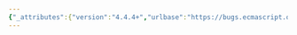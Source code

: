 ```yaml
---
{"_attributes":{"version":"4.4.4+","urlbase":"https://bugs.ecmascript.org/","maintainer":"dherman@mozilla.com"},"bug":{"bug_id":3212,"creation_ts":"2014-09-05 15:25:00 -0700","short_desc":"11.8.4: Spec and implementations disagree about \"\\8\" and \"\\9\"","delta_ts":"2014-12-18 06:54:35 -0800","product":"Draft for 6th Edition","component":"technical issue","version":"Rev 27: August 24, 2014 Draft","rep_platform":"All","op_sys":"All","bug_status":"RESOLVED","resolution":"DUPLICATE","dup_id":3477,"priority":"Normal","bug_severity":"minor","everconfirmed":true,"reporter":{"uid":"gabelevi","name":"Gabe Levi"},"assigned_to":{"uid":"allen","name":"Allen Wirfs-Brock"},"cc":["caitpotter88","claude.pache"],"long_desc":[{"commentid":10156,"comment_count":0,"who":{"uid":"gabelevi","name":"Gabe Levi"},"bug_when":"2014-09-05 15:25:10 -0700","thetext":"According to the ES5 and ES6 spec, \"\\8\" is not a valid string and neither is \"\\9\", however everywhere I try it (Firefox 32, Firefox 34, node, Chrome 37, esprima) they are treated like \\ NonEscapeCharacter. This also seems to affect template strings.\n\nIs this discrepancy between the spec and the implementations tracked? Could the spec be brought in line by changing EscapeCharacter from\n\nEscapeCharacter ::\n  SingleEscapeCharacter\n  DecimalDigit\n  x\n  u\n\nto\n\nEscapeCharacter ::\n  SingleEscapeCharacter\n  OctalDigit\n  x\n  u"},{"commentid":10163,"comment_count":1,"who":{"uid":"gabelevi","name":"Gabe Levi"},"bug_when":"2014-09-07 14:29:07 -0700","thetext":"I suppose \"\\08\" and \"\\09\" also suffer from a similar problem. If we were able to fix the spec, then we could change\n\nEscapeSequence ::\n  CharacterEscapeSequence\n  0 [lookahead ∉ DecimalDigit]\n  HexEscapeSequence\n  UnicodeEscapeSequence\n\nto\n\nEscapeSequence ::\n  CharacterEscapeSequence\n  0 [lookahead ∉ OctalDigit]\n  HexEscapeSequence\n  UnicodeEscapeSequence"},{"commentid":10164,"comment_count":2,"who":{"uid":"gabelevi","name":"Gabe Levi"},"bug_when":"2014-09-07 17:14:14 -0700","thetext":"I suppose this situation parallels the discussion for integer literals: \n\nBug and suggested patch: https://bugs.ecmascript.org/show_bug.cgi?id=2792#c11\nThread discussing it: https://mail.mozilla.org/pipermail/es-discuss/2014-August/thread.html#38596"},{"commentid":11092,"comment_count":3,"who":{"uid":"claude.pache","name":"Claude Pache"},"bug_when":"2014-12-18 01:31:35 -0800","thetext":"(In reply to Gabe Levi from comment #2)\n> I suppose this situation parallels the discussion for integer literals: \n> \n\nThere is a big difference, in that implementations do not support \"noctal integral sequences\" (phew). The question here is merely to throw or not to throw a syntax error.\n\nSee Bug 1553 comment 2 for the behaviour of \"\\8\" and \"\\08\" across browsers. In particular, note the difference between sloppy and strict mode."},{"commentid":11097,"comment_count":4,"who":{"uid":"claude.pache","name":"Claude Pache"},"bug_when":"2014-12-18 06:54:35 -0800","thetext":"I've open Bug 3477 for a definite answer to the more general issue of backslash followed by one ore more digits in string and template literals.\n\n*** This bug has been marked as a duplicate of bug 3477 ***"}]}}
---
```

